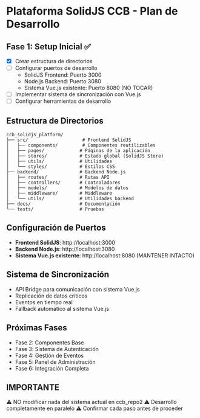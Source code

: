 # Plataforma SolidJS CCB - Plan de Desarrollo

## Fase 1: Setup Inicial ✅
- [x] Crear estructura de directorios
- [ ] Configurar puertos de desarrollo
  - SolidJS Frontend: Puerto 3000
  - Node.js Backend: Puerto 3080
  - Sistema Vue.js existente: Puerto 8080 (NO TOCAR)
- [ ] Implementar sistema de sincronización con Vue.js
- [ ] Configurar herramientas de desarrollo

## Estructura de Directorios
```
ccb_solidjs_platform/
├── src/                    # Frontend SolidJS
│   ├── components/         # Componentes reutilizables
│   ├── pages/             # Páginas de la aplicación
│   ├── stores/            # Estado global (SolidJS Store)
│   ├── utils/             # Utilidades
│   └── styles/            # Estilos CSS
├── backend/               # Backend Node.js
│   ├── routes/            # Rutas API
│   ├── controllers/       # Controladores
│   ├── models/            # Modelos de datos
│   ├── middleware/        # Middleware
│   └── utils/             # Utilidades backend
├── docs/                  # Documentación
└── tests/                 # Pruebas
```

## Configuración de Puertos
- **Frontend SolidJS**: http://localhost:3000
- **Backend Node.js**: http://localhost:3080
- **Sistema Vue.js existente**: http://localhost:8080 (MANTENER INTACTO)

## Sistema de Sincronización
- API Bridge para comunicación con sistema Vue.js
- Replicación de datos críticos
- Eventos en tiempo real
- Fallback automático al sistema Vue.js

## Próximas Fases
- Fase 2: Componentes Base
- Fase 3: Sistema de Autenticación
- Fase 4: Gestión de Eventos
- Fase 5: Panel de Administración
- Fase 6: Integración Completa

## IMPORTANTE
⚠️ NO modificar nada del sistema actual en ccb_repo2
⚠️ Desarrollo completamente en paralelo
⚠️ Confirmar cada paso antes de proceder
